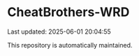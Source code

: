 # CheatBrothers-WRD

Last updated: 2025-06-01 20:04:55

This repository is automatically maintained.
